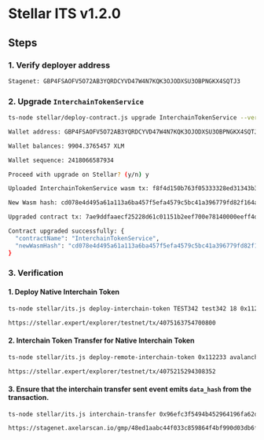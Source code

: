 # Stellar ITS v1.2.0

## Steps

### 1. Verify deployer address
```bash
Stagenet: GBP4FSAOFV5O72AB3YQRDCYVD47W4N7KQK3OJODXSU3OBPNGKX4SQTJ3
```

### 2. Upgrade `InterchainTokenService`
```bash
ts-node stellar/deploy-contract.js upgrade InterchainTokenService --version 1.2.0

Wallet address: GBP4FSAOFV5O72AB3YQRDCYVD47W4N7KQK3OJODXSU3OBPNGKX4SQTJ3

Wallet balances: 9904.3765457 XLM

Wallet sequence: 2418066587934

Proceed with upgrade on Stellar? (y/n) y

Uploaded InterchainTokenService wasm tx: f8f4d150b763f05333328ed31343b30108677fba9d9aabcde9d29b8bdc30b1ae

New Wasm hash: cd078e4d495a61a113a6ba457f5efa4579c5bc41a396779fd82f164aa75e9942

Upgraded contract tx: 7ae9ddfaaecf25228d61c01151b2eef700e78140000eeff4d0f463791387dc01

Contract upgraded successfully: {
  "contractName": "InterchainTokenService",
  "newWasmHash": "cd078e4d495a61a113a6ba457f5efa4579c5bc41a396779fd82f164aa75e9942"
}
```

### 3. Verification

#### 1. Deploy Native Interchain Token

```bash
ts-node stellar/its.js deploy-interchain-token TEST342 test342 18 0x112233 10000

https://stellar.expert/explorer/testnet/tx/4075163754700800
```

#### 2. Interchain Token Transfer for Native Interchain Token

```bash
ts-node stellar/its.js deploy-remote-interchain-token 0x112233 avalanche --gas-amount 10000000

https://stellar.expert/explorer/testnet/tx/4075215294308352
```

#### 3. Ensure that the interchain transfer sent event emits `data_hash` from the transaction.

```bash
ts-node stellar/its.js interchain-transfer 0x96efc3f5494b452964196fa62dd5a3a3b6b895d317f8f0172ce55c8286ef9fe7 avalanche 0x0FCb262571be50815627C16Eca1f5F3D342FF5a5 1 --data 0x1234 --gas-amount 10000000

https://stagenet.axelarscan.io/gmp/48ed1aabc44f033c859864f4bf990d03db6fe123e6faf322da5d845d50b4650f # skip-check
```
